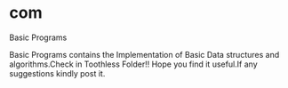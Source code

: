 # com
Basic Programs


Basic Programs contains the Implementation of Basic Data structures and algorithms.Check in Toothless Folder!!
Hope you find it useful.If any suggestions kindly post it.
